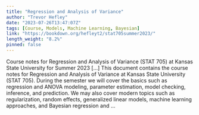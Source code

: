 ```yaml
---
title: "Regression and Analysis of Variance"
author: "Trevor Hefley"
date: "2023-07-26T13:47:07Z"
tags: [Course, Models, Machine Learning, Bayesian]
link: "https://bookdown.org/hefleyt2/stat705summer2023/"
length_weight: "8.2%"
pinned: false
---
```


Course notes for Regression and Analysis of Variance (STAT 705) at Kansas State University for Summer 2023 [...] This document contains the course notes for Regression and Analysis of Variance at Kansas State University (STAT 705). During the semester we will cover the basics such as regression and ANOVA modeling, parameter estimation, model checking, inference, and prediction. We may also cover modern topics such as regularization, random effects, generalized linear models, machine learning approaches, and Bayesian regression and ...
